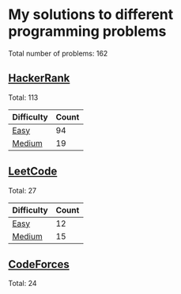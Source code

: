 # My solutions to different programming problems

Total number of problems: 162

## [HackerRank][hackerrank]

Total: 113

| Difficulty                  | Count |
| --------------------------- | ----- |
| [Easy][hackerrank_easy]     | 94    |
| [Medium][hackerrank_medium] | 19    |

## [LeetCode][leetcode]

Total: 27

| Difficulty                | Count |
| ------------------------- | ----- |
| [Easy][leetcode_easy]     | 12    |
| [Medium][leetcode_medium] | 15    |

## [CodeForces][codeforces]

Total: 24

[hackerrank]: ./HackerRank
[hackerrank_easy]: ./HackerRank/Easy
[hackerrank_medium]: ./HackerRank/Medium
[leetcode]: ./LeetCode
[leetcode_easy]: ./LeetCode/Easy
[leetcode_medium]: ./LeetCode/Medium
[codeforces]: ./CodeForces
